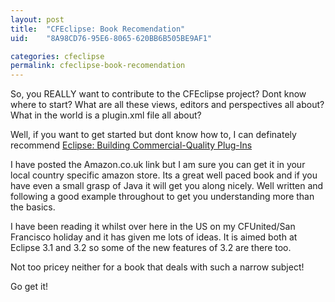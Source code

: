 ```yaml
---
layout: post
title:  "CFEclipse: Book Recomendation"
uid:	"8A98CD76-95E6-8065-620BB6B505BE9AF1"

categories: cfeclipse
permalink: cfeclipse-book-recomendation
---
```

So, you REALLY want to contribute to the CFEclipse project? Dont know where to start? What are all these views, editors and perspectives all about? What in the world is a plugin.xml file all about?

Well, if you want to get started but dont know how to, I can definately recommend <a href="http://www.amazon.co.uk/gp/product/032142672X/202-5218834-0604624?v=glance&n=266239">Eclipse: Building Commercial-Quality Plug-Ins</a>

I have posted the Amazon.co.uk link but I am sure you can get it in your local country specific amazon store. Its a great well paced book and if you have even a small grasp of Java it will get you along nicely. Well written and following a good example throughout to get you understanding more than the basics. 

I have been reading it whilst over here in the US on my CFUnited/San Francisco holiday and it has given me lots of ideas. It is aimed both at Eclipse 3.1 and 3.2 so some of the new features of 3.2 are there too.

Not too pricey neither for a book that deals with such a narrow subject!

Go get it!
